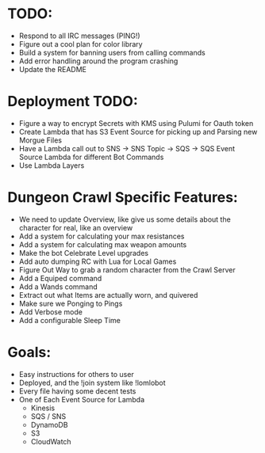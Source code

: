 TODO:
=====
  - Respond to all IRC messages (PING!)
  - Figure out a cool plan for color library
  - Build a system for banning users from calling commands
  - Add error handling around the program crashing
  - Update the README


Deployment TODO:
================
  - Figure a way to encrypt Secrets with KMS using Pulumi for Oauth token
  - Create Lambda that has S3 Event Source for picking up and Parsing new Morgue Files
  - Have a Lambda call out to SNS -> SNS Topic -> SQS -> SQS Event Source Lambda for different Bot Commands
  - Use Lambda Layers


Dungeon Crawl Specific Features:
================================
  - We need to update Overview, like give us some details about the character for real, like an overview
  - Add a system for calculating your max resistances
  - Add a system for calculating max weapon amounts
  - Make the bot Celebrate Level upgrades
  - Add auto dumping RC with Lua for Local Games
  - Figure Out Way to grab a random character from the Crawl Server
  - Add a Equiped command
  - Add a Wands command
  - Extract out what Items are actually worn, and quivered
  - Make sure we Ponging to Pings
  - Add Verbose mode
  - Add a configurable Sleep Time

Goals:
======
  - Easy instructions for others to user
  - Deployed, and the !join system like !lomlobot
  - Every file having some decent tests
  - One of Each Event Source for Lambda
    - Kinesis
    - SQS / SNS
    - DynamoDB
    - S3
    - CloudWatch


